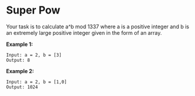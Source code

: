 # Super Pow

Your task is to calculate a^b mod 1337 where a is a positive integer and b is an extremely large positive integer given in the form of an array.

__Example 1:__

```
Input: a = 2, b = [3]
Output: 8
```

__Example 2:__

```
Input: a = 2, b = [1,0]
Output: 1024
```
